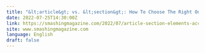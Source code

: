 ```yaml
---
title: "&lt;article&gt; vs. &lt;section&gt;: How To Choose The Right One"
date: 2022-07-25T14:30:00Z
link: https://smashingmagazine.com/2022/07/article-section-elements-accessibility/?utm_medium=RSS&utm_source=news.12bit.vn
site: www.smashingmagazine.com
language: English
draft: false
---
```

